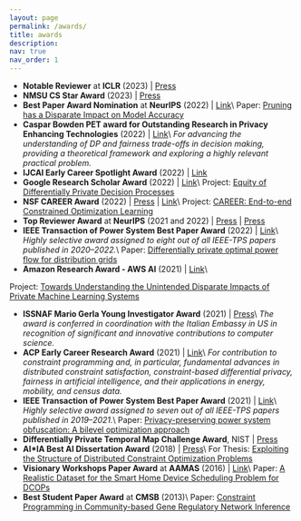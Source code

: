 ```yaml
---
layout: page
permalink: /awards/
title: awards
description:
nav: true
nav_order: 1
---
```


- **Notable Reviewer** at **ICLR** (2023) \| [Press](https://blog.iclr.cc/2023/04/05/announcing-notable-reviewers-and-area-chairs-at-iclr-2023/)
- **NMSU CS Star Award** (2023) \| [Press](http://www.lascrucesbulletin.com/stories/stars-shine-as-nmsu-arts-and-sciences-honors-its-best-and-brightest,37581)
- **Best Paper Award Nomination** at **NeurIPS** (2022) \| [Link](https://neurips.cc/Conferences/2022/ScheduleMultitrack?event=64874)\\
  Paper: [Pruning has a Disparate Impact on Model Accuracy](#)
- **Caspar Bowden PET award for Outstanding Research in Privacy Enhancing Technologies** (2022) \| [Link](https://petsymposium.org/award/winners.php)\\
  _For advancing the understanding of DP and fairness trade-offs in decision making, providing a theoretical framework and exploring a highly relevant practical problem._
  <!-- The 2022 award was selected among all qualifying papers (published in any venue in the years 2020–2021). -->
- **IJCAI Early Career Spotlight Award** (2022) \| [Link](https://ijcai-22.org/early-career-spotlight-talks/)
- **Google Research Scholar Award** (2022) \| [Link](https://research.google/outreach/research-scholar-program/recipients/)\\
  Project: [Equity of Differentially Private Decision Processes](#)
- **NSF CAREER Award** (2022) \| [Press](https://ecs.syracuse.edu/about/news/electrical-engineering-and-computer-science-professor-ferdinando-fioretto-receives-national-science-foundation-nsf-career-award) \| [Link](https://www.nsf.gov/awardsearch/showAward?AWD_ID=2143706&HistoricalAwards=false)\\
  Project: [CAREER: End-to-end Constrained Optimization Learning](#)
- **Top Reviewer Award** at **NeurIPS** (2021 and 2022) \| [Press](https://neurips.cc/Conferences/2022/ProgramCommittee) \| [Press](https://nips.cc/Conferences/2021)
- **IEEE Transaction of Power System Best Paper Award** (2022) \| [Link](https://cmte.ieee.org/tpwrs/tpwrs-best-papers/)\\
  _Highly selective award assigned to eight out of all IEEE-TPS papers published in 2020–2022._\\
  Paper: [Differentially private optimal power flow for distribution grids](#)
- **Amazon Research Award - AWS AI** (2021) \| [Link](https://www.amazon.science/research-awards/recipients/ferdinando-fioretto)\\
<!-- _The Amazon Research Awards is a competitive global program which offers unrestricted funds and AWS Promotional Credits to support research at academic institutions and non-profit organizations in areas that align Amazon’s mission to advance science._\\ -->
  Project: [Towards Understanding the Unintended Disparate Impacts of Private Machine Learning Systems](#)
- **ISSNAF Mario Gerla Young Investigator Award** (2021) \| [Press](https://ambwashingtondc.esteri.it/en/news/dall_ambasciata/2021/12/issnaf-awards-2021-ecco-i-migliori-2/)\\
  _The award is conferred in coordination with the Italian Embassy in US in recognition of significant and innovative contributions to computer science._
- **ACP Early Career Research Award** (2021) \| [Link](https://www.a4cp.org/awards/early-career-research-award)\\
  _For contribution to constraint programming and, in particular, fundamental advances in distributed constraint satisfaction, constraint-based differential privacy, fairness in artificial intelligence, and their applications in energy, mobility, and census data._
- **IEEE Transaction of Power System Best Paper Award** (2021) \| [Link](https://cmte.ieee.org/tpwrs/tpwrs-best-papers/)\\
  _Highly selective award assigned to seven out of all IEEE-TPS papers published in 2019–2021._\\
  Paper: [Privacy-preserving power system obfuscation: A bilevel optimization approach](#)
- **Differentially Private Temporal Map Challenge Award**, NIST \| [Press](https://drivendata.co/blog/differential-privacy-winners-sprint1/)
- **AI*IA Best AI Dissertation Award** (2018) \| [Press](https://sites.google.com/a/aixia.it/vincitori-premi/Home)\\
  For Thesis: [Exploiting the Structure of Distributed Constraint Optimization Problems](#)
- **Visionary Workshops Paper Award** at **AAMAS** (2016) \| [Link](https://link.springer.com/book/10.1007/978-3-319-71679-4)\\
  Paper: [A Realistic Dataset for the Smart Home Device Scheduling Problem for DCOPs](#)
- **Best Student Paper Award** at **CMSB** (2013)\\
  Paper: [Constraint Programming in Community-based Gene Regulatory Network Inference](#)
